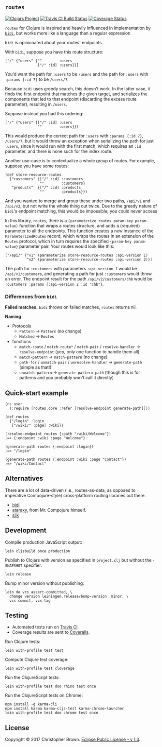 ## `routes`

[![Clojars Project](https://img.shields.io/clojars/v/routes.svg)](https://clojars.org/routes)
[![Travis CI Build Status](https://travis-ci.org/chbrown/routes-clojure.svg?branch=master)](https://travis-ci.org/chbrown/routes-clojure)
[![Coverage Status](https://coveralls.io/repos/github/chbrown/routes-clojure/badge.svg?branch=master)](https://coveralls.io/github/chbrown/routes-clojure?branch=master)

`routes` for Clojure is inspired and heavily influenced in implementation by [`bidi`](https://github.com/juxt/bidi),
but works more like a language than a regular expression.

`bidi` is opinionated about your routes' endpoints.

With `bidi`, suppose you have this route structure:

    ["/" {"users" {""        :users
                   ["/" :id] :users}}]

You'd want the path for `:users` to be `/users` and the path for `:users` with `:params {:id 7}` to be `/users/7`.

Because `bidi` uses greedy search, this doesn't work.
In the latter case, it finds the first endpoint that matches the given target,
and serializes the components that led to that endpoint (discarding the excess route parameter),
resulting in `/users`.

Suppose instead you had this ordering:

    ["/" {"users" {["/" :id] :users
                   ""        :users}}]

This would produce the correct path for `:users` with `:params {:id 7}`, `/users/7`,
but it would throw an exception when serializing the path for just `:users`,
since it would run with the first match, which requires an `:id` parameter,
and there is none such for the index route.

Another use-case is to contextualize a whole group of routes.
For example, suppose you have some routes:

    (def store-resource-routes
      {"customers" {["/" :id] :customers
                    ""        :customers}
       "products"  {["/" :id] :products
                    ""        :products}})

And you wanted to merge and group these under two paths,
`/api/v1` and `/api/v2`,
but not write the whole thing out twice.
Due to the greedy nature of `bidi`'s endpoint matching, this would be impossible;
you could never access

In this library, `routes`,
there is a `(parameterize routes param-key param-value)` function that wraps a routes structure,
and adds a (required) parameter to all the endpoints.
This function creates a new instance of the `ParameterizedRoutes` record,
which wraps the routes in an extension of the `Routes` protocol,
which in turn requires the specified `{param-key param-value}` parameter pair.
Your routes would look like this:

    ["/api/" {"v1" (parameterize store-resource-routes :api-version 1)
              "v2" (parameterize store-resource-routes :api-version 2)}]

The path for `:customers` with parameters `:api-version 1` would be `/api/v1/customers`,
and generating a path for just `:customers` would throw an error.
The endpoint result for the path `/api/v2/customers/chb` would be `:customers :params {:api-version 2 :id "chb"}`.


### Differences from `bidi`

**Failed matches.**
`bidi` throws on failed matches, `routes` returns nil.

**Naming**
* Protocols
  - `Pattern` → `Pattern` (no change)
  - `Matched` → `Routes`
* functions
  - `match-route` / `match-route*` / `match-pair` / `resolve-handler` → `resolve-endpoint`
    (yep, only one function to handle them all)
  - `match-pattern` → `match-pattern`
    (no change)
  - `path-for` / `unmatch-pair` / `unresolve-handler` → `generate-path`
    (simple as that!)
  - `unmatch-pattern` → `generate-pattern-path`
    (though this is for patterns and you probably won't call it directly)


## Quick-start example

    (ns user
      (:require [routes.core :refer [resolve-endpoint generate-path]]))

    (def routes
      {"/login" :login
       ["/wiki/" :page] :wiki})

    (resolve-endpoint routes {:path "/wiki/Welcome"})
    ;=> {:endpoint :wiki :page "Welcome"}

    (generate-path routes {:endpoint :login})
    ;=> "/login"

    (generate-path routes {:endpoint :wiki :page "Contact"})
    ;=> "/wiki/Contact"


## Alternatives

There are a lot of data-driven (i.e., routes-as-data, as opposed to imperative Compojure-style) cross-platform routing libraries out there.

* [bidi](https://github.com/juxt/bidi)
* [ataraxy](https://github.com/weavejester/ataraxy), from Mr. Compojure himself.
* [silk](https://github.com/DomKM/silk)


## Development

Compile production JavaScript output:

    lein cljsbuild once production

Publish to Clojars with version as specified in `project.clj` but without the `-SNAPSHOT` specifier:

    lein release

Bump minor version without publishing:

    lein do vcs assert-committed, \
      change version leiningen.release/bump-version :minor, \
      vcs commit, vcs tag


## Testing

* Automated tests run on [Travis CI](https://travis-ci.org/chbrown/routes-clojure).
* Coverage results are sent to [Coveralls](https://coveralls.io/github/chbrown/routes-clojure).

Run Clojure tests:

    lein with-profile test test

Compute Clojure test coverage:

    lein with-profile test cloverage

Run the ClojureScript tests:

    lein with-profile test doo rhino test once

Run the ClojureScript tests on Chrome:

    npm install -g karma-cli
    npm install karma karma-cljs-test karma-chrome-launcher
    lein with-profile test doo chrome test once


## License

Copyright © 2017 Christopher Brown. [Eclipse Public License - v 1.0](https://www.eclipse.org/legal/epl-v10.html).

